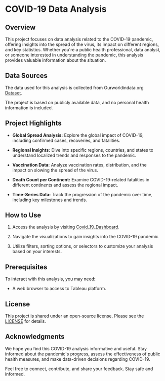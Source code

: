 # COVID-19 Data Analysis

## Overview
This project focuses on data analysis related to the COVID-19 pandemic, offering insights into the spread of the virus, its impact on different regions, and key statistics. Whether you're a public health professional, data analyst, or someone interested in understanding the pandemic, this analysis provides valuable information about the situation.

## Data Sources
The data used for this analysis is collected from Ourworldindata.org [Dataset](https://ourworldindata.org/covid-deaths).

The project is based on publicly available data, and no personal health information is included.

## Project Highlights
- **Global Spread Analysis:** Explore the global impact of COVID-19, including confirmed cases, recoveries, and fatalities.

- **Regional Insights:** Dive into specific regions, countries, and states to understand localized trends and responses to the pandemic.

- **Vaccination Data:** Analyze vaccination rates, distribution, and the impact on slowing the spread of the virus.

- **Death Count per Continent:** Examine COVID-19-related fatalities in different continents and assess the regional impact.

- **Time-Series Data:** Track the progression of the pandemic over time, including key milestones and trends.

## How to Use
1. Access the analysis by visiting [Covid_19_Dashboard](https://public.tableau.com/app/profile/pham.hoang5326/viz/Covid-19Dashboard_16969403859380/Dashboard1?publish=yes).

2. Navigate the visualizations to gain insights into the COVID-19 pandemic.

3. Utilize filters, sorting options, or selectors to customize your analysis based on your interests.

## Prerequisites
To interact with this analysis, you may need:

- A web browser to access to Tableau platform.

## License
This project is shared under an open-source license. Please see the [LICENSE](https://ourworldindata.org/covid-deaths) for details.

## Acknowledgments

We hope you find this COVID-19 analysis informative and useful. Stay informed about the pandemic's progress, assess the effectiveness of public health measures, and make data-driven decisions regarding COVID-19.

Feel free to connect, contribute, and share your feedback. Stay safe and informed.
